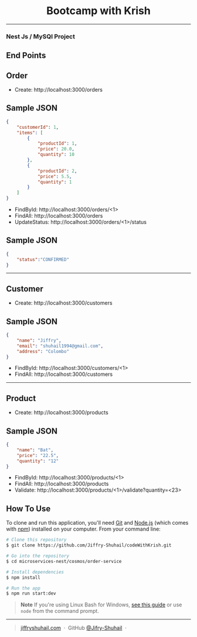 
<h1 align="center">
  Bootcamp with Krish
  <br>
</h1>

<hr>

<h3>
  Nest Js / MySQl Project
  <br>
</h1>

## End Points

## Order
* Create: http://localhost:3000/orders

## Sample JSON

```json
{
    "customerId": 1,
    "items": [
        {
            "productId": 1,
            "price": 20.0,
            "quantity": 10
        },
        {
            "productId": 2,
            "price": 5.5,
            "quantity": 1
        }
    ]
}
```

* FindById: http://localhost:3000/orders/<1>
* FindAll: http://localhost:3000/orders
* UpdateStatus: http://localhost:3000/orders/<1>/status
## Sample JSON

```json
{
	"status":"CONFIRMED"
}
```

<hr>

## Customer
* Create: http://localhost:3000/customers

## Sample JSON

```json
{
    "name": "Jiffry",
    "email": "shuhail1994@gmail.com",
    "address": "Colombo"
}
```
* FindById: http://localhost:3000/customers/<1>
* FindAll: http://localhost:3000/customers

<hr>

## Product
* Create: http://localhost:3000/products

## Sample JSON

```json
{
    "name": "Bat",
    "price": "22.5",
    "quantity": "12"
}
```
* FindById: http://localhost:3000/products/<1>
* FindAll: http://localhost:3000/products
* Validate: http://localhost:3000/products/<1>/validate?quantity=<23>

## How To Use

To clone and run this application, you'll need [Git](https://git-scm.com) and [Node.js](https://nodejs.org/en/download/) (which comes with [npm](http://npmjs.com)) installed on your computer. From your command line:

```bash
# Clone this repository
$ git clone https://github.com/Jiffry-Shuhail/codeWithKrish.git

# Go into the repository
$ cd microservices-nest/cosmos/order-service

# Install dependencies
$ npm install

# Run the app
$ npm run start:dev
```

> **Note**
> If you're using Linux Bash for Windows, [see this guide](https://www.howtogeek.com/261575/how-to-run-graphical-linux-desktop-applications-from-windows-10s-bash-shell/) or use `node` from the command prompt.


---

> [jiffryshuhail.com](https://jiffryshuhail.com/) &nbsp;&middot;&nbsp;
> GitHub [@Jifry-Shuhail](https://github.com/Jiffry-Shuhail) &nbsp;&middot;&nbsp;

